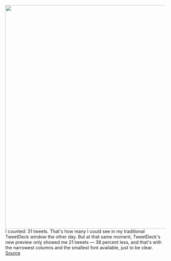 <img src='https://cdn.vox-cdn.com/thumbor/EJGUah9dH7z2f6YAp0niQ_JPmIw=/0x0:2040x1360/1200x800/filters:focal(857x517:1183x843)/cdn.vox-cdn.com/uploads/chorus_image/image/69615935/acastro_180827_1777_0004.0.jpg' width='700px' /><br/>
I counted: 31 tweets. That's how many I could see in my traditional TweetDeck window the other day. But at that same moment, TweetDeck's new preview only showed me 21 tweets — 38 percent less, and that's with the narrowest columns and the smallest font available, just to be clear.
<a href='https://www.theverge.com/2021/7/22/22587583/twitter-new-tweetdeck-preview-beta-hands-on-editorial'> Source <a/>